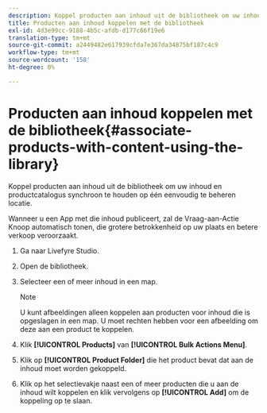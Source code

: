 ```yaml
---
description: Koppel producten aan inhoud uit de bibliotheek om uw inhoud en productcatalogus synchroon te houden op één eenvoudig te beheren locatie.
title: Producten aan inhoud koppelen met de bibliotheek
exl-id: 4d3e99cc-9188-4b5c-afdb-d177c66f19e6
translation-type: tm+mt
source-git-commit: a2449482e617939cfda7e367da34875bf187c4c9
workflow-type: tm+mt
source-wordcount: '158'
ht-degree: 0%

---
```


# Producten aan inhoud koppelen met de bibliotheek{#associate-products-with-content-using-the-library}

Koppel producten aan inhoud uit de bibliotheek om uw inhoud en productcatalogus synchroon te houden op één eenvoudig te beheren locatie.

Wanneer u een App met die inhoud publiceert, zal de Vraag-aan-Actie Knoop automatisch tonen, die grotere betrokkenheid op uw plaats en betere verkoop veroorzaakt.

1. Ga naar Livefyre Studio.
1. Open de bibliotheek.
1. Selecteer een of meer inhoud in een map.

   >[!NOTE]
   >
   >U kunt afbeeldingen alleen koppelen aan producten voor inhoud die is opgeslagen in een map. U moet rechten hebben voor een afbeelding om deze aan een product te koppelen.

1. Klik **[!UICONTROL Products]** van **[!UICONTROL Bulk Actions Menu]**.
1. Klik op **[!UICONTROL Product Folder]** die het product bevat dat aan de inhoud moet worden gekoppeld.
1. Klik op het selectievakje naast een of meer producten die u aan de inhoud wilt koppelen en klik vervolgens op **[!UICONTROL Add]** om de koppeling op te slaan.

